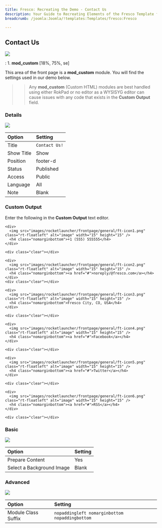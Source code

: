 ```yaml
---
title: Fresco: Recreating the Demo - Contact Us
description: Your Guide to Recreating Elements of the Fresco Template for Joomla
breadcrumb: /joomla:Joomla/!templates:Templates/fresco:Fresco

---
```


Contact Us
----
![][demo]

:   1. **mod_custom** [18%, 75%, se]

This area of the front page is a **mod_custom** module. You will find the settings used in our demo below.

>> Any **mod_custom** (Custom HTML) modules are best handled using either RokPad or no editor as a WYSISYG editor can cause issues with any code that exists in the **Custom Output** field.

### Details
![][demo2]

| Option     | Setting          |  
| :--------- | :--------------- |  
| Title      | `Contact Us!`    |  
| Show Title | Show             |  
| Position   | footer-d         |  
| Status     | Published        |  
| Access     | Public           |  
| Language   | All              |  
| Note       | Blank            |  

### Custom Output
Enter the following in the **Custom Output** text editor.

~~~
<div>
  <img src="images/rocketlauncher/frontpage/general/ft-icon1.png" class="rt-floatleft" alt="image" width="15" height="15" />
  <h4 class="nomarginbottom">+1 (555) 555555</h4>
</div>

<div class="clear"></div>

<div>
  <img src="images/rocketlauncher/frontpage/general/ft-icon2.png" class="rt-floatleft" alt="image" width="15" height="15" />
  <h4 class="nomarginbottom"><a href="#">noreply/@fresco.com</a></h4>
</div>
<div class="clear"></div>

<div>
  <img src="images/rocketlauncher/frontpage/general/ft-icon3.png" class="rt-floatleft" alt="image" width="15" height="15" />
  <h4 class="nomarginbottom">Fresco City, CO, USA</h4>
</div>

<div class="clear"></div>

<div>
  <img src="images/rocketlauncher/frontpage/general/ft-icon4.png" class="rt-floatleft" alt="image" width="15" height="15" />
  <h4 class="nomarginbottom"><a href="#">Facebook</a></h4>
</div>

<div class="clear"></div>

<div>
  <img src="images/rocketlauncher/frontpage/general/ft-icon5.png" class="rt-floatleft" alt="image" width="15" height="15" />
  <h4 class="nomarginbottom"><a href="#">Twitter</a></h4>
</div>

<div class="clear"></div>

<div>
  <img src="images/rocketlauncher/frontpage/general/ft-icon6.png" class="rt-floatleft" alt="image" width="15" height="15" />
  <h4 class="nomarginbottom"><a href="#">RSS</a></h4>
</div>

<div class="clear"></div>
~~~

### Basic
![][demo3]

| Option                    | Setting |  
| :------------------------ | :------ |  
| Prepare Content           | Yes     |  
| Select a Background Image | Blank   |

### Advanced
![][demo4]

| Option              | Setting                                        |  
| :------------------ | :--------------------------------------------- |  
| Module Class Suffix | `nopaddingleft nomarginbottom nopaddingbottom` |  

[demo]: assets/demo_12.jpeg
[demo2]: assets/contact_1.jpeg
[demo3]: assets/contact_2.jpeg
[demo4]: assets/contact_3.jpeg